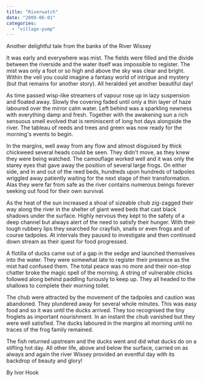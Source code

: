 ```yaml
---
title: "Riverwatch"
date: "2009-06-01"
categories: 
  - "village-pump"
---
```


Another delightful tale from the banks of the River Wissey

It was early and everywhere was mist. The fields were filled and the divide between the riverside and the water itself was impossible to register. The mist was only a foot or so high and above the sky was clear and bright. Within the veil you could imagine a fantasy world of intrigue and mystery (but that remains for another story). All heralded yet another beautiful day!

As time passed wisp-like streamers of vapour rose up in lazy suspension and floated away. Slowly the covering faded until only a thin layer of haze laboured over the mirror calm water. Left behind was a sparkling newness with everything damp and fresh. Together with the awakening sun a rich sensuous smell evolved that is reminiscent of long hot days alongside the river. The tableau of reeds and trees and green was now ready for the morning's events to begin.

In the margins, well away from any flow and almost disguised by thick chickweed several heads could be seen. They didn't move, as they knew they were being watched. The camouflage worked well and it was only the starey eyes that gave away the position of several large frogs. On either side, and in and out of the reed beds, hundreds upon hundreds of tadpoles wriggled away patiently waiting for the next stage of their transformation. Alas they were far from safe as the river contains numerous beings forever seeking out food for their own survival.

As the heat of the sun increased a shoal of sizeable chub zig-zagged their way along the river in the shelter of giant weed beds that cast black shadows under the surface. Highly nervous they kept to the safety of a deep channel but always alert of the need to satisfy their hunger. With their tough rubbery lips they searched for crayfish, snails or even frogs and of course tadpoles. At intervals they paused to investigate and then continued down stream as their quest for food progressed.

A flotilla of ducks came out of a gap in the sedge and launched themselves into the water. They were somewhat late to register their presence as the mist had confused them. The total peace was no more and their non-stop chatter broke the magic spell of the morning. A string of vulnerable chicks followed along behind paddling furiously to keep up. They all headed to the shallows to complete their morning toilet.

The chub were attracted by the movement of the tadpoles and caution was abandoned. They plundered away for several whole minutes. This was easy food and so it was until the ducks arrived. They too recognised the tiny froglets as important nourishment. In an instant the chub vanished but they were well satisfied. The ducks laboured in the margins all morning until no traces of the frog family remained.

The fish returned upstream and the ducks went and did what ducks do on a stifling hot day. All other life, above and below the surface, carried on as always and again the river Wissey provided an eventful day with its backdrop of beauty and glory!

By Ivor Hook
